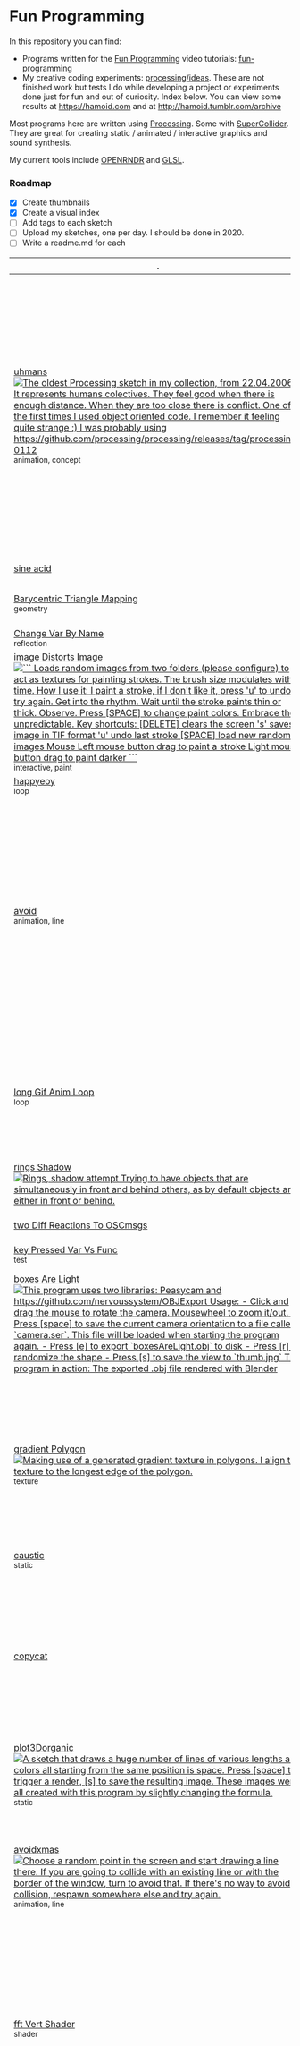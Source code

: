 
# Fun Programming

In this repository you can find:

- Programs written for the [Fun Programming](https://funprogramming.org) video
  tutorials: [fun-programming](https://github.com/hamoid/Fun-Programming/tree/master/processing/fun-programming)
- My creative coding experiments: [processing/ideas](https://github.com/hamoid/Fun-Programming/tree/master/processing/ideas).
  These are not finished work but tests I do while developing a project or experiments done just for fun and out of curiosity.
  Index below. You can view some results at https://hamoid.com and at http://hamoid.tumblr.com/archive

Most programs here are written using [Processing](http://www.processing.org/).
Some with [SuperCollider](https://supercollider.github.io/).
They are great for creating static / animated / interactive graphics and sound synthesis.

My current tools include [OPENRNDR](https://openrndr.discourse.group/t/doodles-wall-c/51/3) and [GLSL](https://hamoid.com/post/in-the-mood-for-shaders/).

### Roadmap

- [x] Create thumbnails
- [x] Create a visual index
- [ ] Add tags to each sketch
- [ ] Upload my sketches, one per day. I should be done in 2020.
- [ ] Write a readme.md for each
 
| . | . | . | . | . |
| --- | --- | --- | --- | --- |
| [uhmans<br><img src="processing/ideas/2006/04/uhmans/.thumb.jpg" title=" The oldest Processing sketch in my collection, from 22.04.2006.  It represents humans colectives. They feel good when there is enough distance. When they are too close there is conflict.  One of the first times I used object oriented code. I remember it feeling quite strange :) I was probably using https://github.com/processing/processing/releases/tag/processing-0112   ">](https://github.com/hamoid/Fun-Programming/blob/master/processing/ideas/2006/04/uhmans/) <br><sub>animation, concept</sub> | [bezier Fish<br><img src="processing/ideas/2011/05/bezierFish/.thumb.jpg" title=" A program originally written in ActionScript (Flash) approximately in year 2000. This used to be my homepage for a while. Ported to Processing in 2011. One of my first sketches.  It draws animated bezier curves in which start, end and control points follow different bezier curves themselves.   ">](https://github.com/hamoid/Fun-Programming/blob/master/processing/ideas/2011/05/bezierFish/) <br><sub>line</sub> | [noise line<br><img src="processing/ideas/2011/08/noise_line/.thumb.jpg" title="">](https://github.com/hamoid/Fun-Programming/blob/master/processing/ideas/2011/08/noise_line/)  | [translate rotate<br><img src="processing/ideas/2011/08/translate_rotate/.thumb.jpg" title="">](https://github.com/hamoid/Fun-Programming/blob/master/processing/ideas/2011/08/translate_rotate/)  | [noise is centered<br><img src="processing/ideas/2011/09/noise_is_centered/.thumb.jpg" title=" The blue line shows that noise spends most of the time at the center (near the value 0.5). Rarely, if ever, it will go to the top or to the bottom.  This is an attempt to fix that. We modify the noise value (n) in a way that the whole range of values is covered: from 0 to 1.  One drawback with this formula is that it's not continuous. It can disappear on the top and then appear on the bottom.  The red line shows the modified noise value.  ">](https://github.com/hamoid/Fun-Programming/blob/master/processing/ideas/2011/09/noise_is_centered/)   |
| [sine acid<br><img src="processing/ideas/2011/09/sine_acid/.thumb.jpg" title="">](https://github.com/hamoid/Fun-Programming/blob/master/processing/ideas/2011/09/sine_acid/)  | [sine rainbow<br><img src="processing/ideas/2011/09/sine_rainbow/.thumb.jpg" title="">](https://github.com/hamoid/Fun-Programming/blob/master/processing/ideas/2011/09/sine_rainbow/)  | [inf bezier<br><img src="processing/ideas/2012/02/inf_bezier/.thumb.jpg" title="">](https://github.com/hamoid/Fun-Programming/blob/master/processing/ideas/2012/02/inf_bezier/) <br><sub>line</sub> | [dragworld<br><img src="processing/ideas/2012/06/dragworld/.thumb.jpg" title="">](https://github.com/hamoid/Fun-Programming/blob/master/processing/ideas/2012/06/dragworld/) <br><sub>interactive</sub> | [Arduino178Children<br><img src="processing/ideas/2013/01/Arduino178Children/.thumb.jpg" title="">](https://github.com/hamoid/Fun-Programming/blob/master/processing/ideas/2013/01/Arduino178Children/) <br><sub>arduino</sub>  |
| [Barycentric Triangle Mapping<br><img src="processing/ideas/2013/02/BarycentricTriangleMapping/.thumb.jpg" title="">](https://github.com/hamoid/Fun-Programming/blob/master/processing/ideas/2013/02/BarycentricTriangleMapping/) <br><sub>geometry</sub> | [Color Joy<br><img src="processing/ideas/2013/02/ColorJoy/.thumb.jpg" title="">](https://github.com/hamoid/Fun-Programming/blob/master/processing/ideas/2013/02/ColorJoy/)  | [Melt Writer<br><img src="processing/ideas/2013/02/MeltWriter/.thumb.jpg" title=" Interactive wet paint simulation experiment. Uses the pixel array. A more efficient approach would use shaders instead.   ">](https://github.com/hamoid/Fun-Programming/blob/master/processing/ideas/2013/02/MeltWriter/) <br><sub>interactive, paint</sub> | [words To Shapes<br><img src="processing/ideas/2013/06/wordsToShapes/.thumb.jpg" title="">](https://github.com/hamoid/Fun-Programming/blob/master/processing/ideas/2013/06/wordsToShapes/) <br><sub>interactive, line</sub> | [upload Image<br><img src="processing/ideas/2013/07/uploadImage/.thumb.jpg" title="">](https://github.com/hamoid/Fun-Programming/blob/master/processing/ideas/2013/07/uploadImage/) <br><sub>php</sub>  |
| [Change Var By Name](https://github.com/hamoid/Fun-Programming/blob/master/processing/ideas/2013/08/ChangeVarByName/) <br><sub>reflection</sub> | [p5tweets<br><img src="processing/ideas/2013/08/p5tweets/.thumb.jpg" title="">](https://github.com/hamoid/Fun-Programming/blob/master/processing/ideas/2013/08/p5tweets/) <br><sub>challenge</sub> | [gif Anim One<br><img src="processing/ideas/2013/10/gifAnimOne/.thumb.jpg" title="">](https://github.com/hamoid/Fun-Programming/blob/master/processing/ideas/2013/10/gifAnimOne/) <br><sub>loop</sub> | [anim Gif Mountains<br><img src="processing/ideas/2013/11/animGifMountains/.thumb.jpg" title="">](https://github.com/hamoid/Fun-Programming/blob/master/processing/ideas/2013/11/animGifMountains/) <br><sub>loop</sub> | [fade With Shader<br><img src="processing/ideas/2013/11/fadeWithShader/.thumb.jpg" title="">](https://github.com/hamoid/Fun-Programming/blob/master/processing/ideas/2013/11/fadeWithShader/) <br><sub>shader</sub>  |
| [image Distorts Image<br><img src="processing/ideas/2013/11/imageDistortsImage/.thumb.jpg" title="  ``` Loads random images from two folders (please configure) to act as textures for painting strokes. The brush size modulates with time.  How I use it: I paint a stroke, if I don't like it, press 'u' to undo, try again. Get into the rhythm. Wait until the stroke paints thin or thick. Observe. Press [SPACE] to change paint colors. Embrace the unpredictable.  Key shortcuts: [DELETE] clears the screen 's'      saves image in TIF format 'u'      undo last stroke [SPACE]  load new random images  Mouse Left mouse button drag to paint a stroke Light mouse button drag to paint darker ```   ">](https://github.com/hamoid/Fun-Programming/blob/master/processing/ideas/2013/11/imageDistortsImage/) <br><sub>interactive, paint</sub> | [client](https://github.com/hamoid/Fun-Programming/blob/master/processing/ideas/2013/11/prettyDecentDisplay/client/)  | [server](https://github.com/hamoid/Fun-Programming/blob/master/processing/ideas/2013/11/prettyDecentDisplay/server/)  | [stm<br><img src="processing/ideas/2013/11/stm/.thumb.jpg" title="">](https://github.com/hamoid/Fun-Programming/blob/master/processing/ideas/2013/11/stm/) <br><sub>dataviz</sub> | [gears<br><img src="processing/ideas/2013/12/gears/.thumb.jpg" title="">](https://github.com/hamoid/Fun-Programming/blob/master/processing/ideas/2013/12/gears/) <br><sub>loop</sub>  |
| [happyeoy<br><img src="processing/ideas/2013/12/happyeoy/.thumb.jpg" title="">](https://github.com/hamoid/Fun-Programming/blob/master/processing/ideas/2013/12/happyeoy/) <br><sub>loop</sub> | [sine Bass Sequence](https://github.com/hamoid/Fun-Programming/blob/master/processing/ideas/2013/12/sineBassSequence/)  | [sine Bass Sequence](https://github.com/hamoid/Fun-Programming/blob/master/processing/ideas/2013/12/sineBassSequence/)  | [sparkling Text<br><img src="processing/ideas/2013/12/sparklingText/.thumb.jpg" title="">](https://github.com/hamoid/Fun-Programming/blob/master/processing/ideas/2013/12/sparklingText/) <br><sub>loop</sub> | [text Randomizer<br><img src="processing/ideas/2013/12/textRandomizer/.thumb.jpg" title="">](https://github.com/hamoid/Fun-Programming/blob/master/processing/ideas/2013/12/textRandomizer/)   |
| [avoid<br><img src="processing/ideas/2014/01/avoid/.thumb.jpg" title="">](https://github.com/hamoid/Fun-Programming/blob/master/processing/ideas/2014/01/avoid/) <br><sub>animation, line</sub> | [drawing With Undo Redo<br><img src="processing/ideas/2014/01/drawingWithUndoRedo/.thumb.jpg" title="">](https://github.com/hamoid/Fun-Programming/blob/master/processing/ideas/2014/01/drawingWithUndoRedo/) <br><sub>interactive</sub> | [undo<br><img src="processing/ideas/2014/01/undo/.thumb.jpg" title="">](https://github.com/hamoid/Fun-Programming/blob/master/processing/ideas/2014/01/undo/) <br><sub>interactive</sub> | [text Cloud Rotating<br><img src="processing/ideas/2014/02/textCloudRotating/.thumb.jpg" title="">](https://github.com/hamoid/Fun-Programming/blob/master/processing/ideas/2014/02/textCloudRotating/)  | [voronoi<br><img src="processing/ideas/2014/02/voronoi/.thumb.jpg" title=" Testing the Voronoi class from Toxiclibs.  The program creates a voronoi triangle mesh on every animation frame based on 20 points moved by the noise() function.  Then it uses the triangles from that mesh to draw translucent lines and points without clearing the screen which results in a somewhat organic morphing shape.  ">](https://github.com/hamoid/Fun-Programming/blob/master/processing/ideas/2014/02/voronoi/) <br><sub>trails</sub>  |
| [long Gif Anim Loop<br><img src="processing/ideas/2014/03/longGifAnimLoop/.thumb.jpg" title="">](https://github.com/hamoid/Fun-Programming/blob/master/processing/ideas/2014/03/longGifAnimLoop/) <br><sub>loop</sub> | [lossy jpg<br><img src="processing/ideas/2014/03/lossy_jpg/.thumb.jpg" title="">](https://github.com/hamoid/Fun-Programming/blob/master/processing/ideas/2014/03/lossy_jpg/)  | [revolving<br><img src="processing/ideas/2014/03/revolving/.thumb.jpg" title="">](https://github.com/hamoid/Fun-Programming/blob/master/processing/ideas/2014/03/revolving/) <br><sub>loop</sub> | [noise Add<br><img src="processing/ideas/2014/04/noiseAdd/.thumb.jpg" title=" Draw pixels based on noise at different scales to have both small details and large areas of color. Contrast of  size.  ">](https://github.com/hamoid/Fun-Programming/blob/master/processing/ideas/2014/04/noiseAdd/)  | [rings Cleaner<br><img src="processing/ideas/2014/04/ringsCleaner/.thumb.jpg" title=" Simple rings painted with circles.  Trying to have objects that are simultaneously in front and behind others, as by default objects are either in front or behind.   ">](https://github.com/hamoid/Fun-Programming/blob/master/processing/ideas/2014/04/ringsCleaner/)   |
| [rings Shadow<br><img src="processing/ideas/2014/04/ringsShadow/.thumb.jpg" title=" Rings, shadow attempt  Trying to have objects that are simultaneously in front and behind others, as by default objects are either in front or behind.   ">](https://github.com/hamoid/Fun-Programming/blob/master/processing/ideas/2014/04/ringsShadow/)  | [rings Which Is Closer<br><img src="processing/ideas/2014/04/ringsWhichIsCloser/.thumb.jpg" title=" Simple rings made out of rectangles.  Trying to have objects that are simultaneously in front and behind others, as by default objects are either in front or behind.   ">](https://github.com/hamoid/Fun-Programming/blob/master/processing/ideas/2014/04/ringsWhichIsCloser/)  | [tank Wheels<br><img src="processing/ideas/2014/04/tankWheels/.thumb.jpg" title="">](https://github.com/hamoid/Fun-Programming/blob/master/processing/ideas/2014/04/tankWheels/) <br><sub>loop</sub> | [Terrain<br><img src="processing/ideas/2014/05/Terrain/.thumb.jpg" title="">](https://github.com/hamoid/Fun-Programming/blob/master/processing/ideas/2014/05/Terrain/)  | [rings Blend Mode<br><img src="processing/ideas/2014/05/ringsBlendMode/.thumb.jpg" title="">](https://github.com/hamoid/Fun-Programming/blob/master/processing/ideas/2014/05/ringsBlendMode/)   |
| [two Diff Reactions To OSCmsgs](https://github.com/hamoid/Fun-Programming/blob/master/processing/ideas/2014/05/twoDiffReactionsToOSCmsgs/)  | [pshape Vs Toxic<br><img src="processing/ideas/2014/06/pshapeVsToxic/.thumb.jpg" title="">](https://github.com/hamoid/Fun-Programming/blob/master/processing/ideas/2014/06/pshapeVsToxic/) <br><sub>test, performance</sub> | [avoid garbage collection](https://github.com/hamoid/Fun-Programming/blob/master/processing/ideas/2014/08/avoid_garbage_collection/) <br><sub>test</sub> | [erase Black Pixels<br><img src="processing/ideas/2014/09/eraseBlackPixels/.thumb.jpg" title="">](https://github.com/hamoid/Fun-Programming/blob/master/processing/ideas/2014/09/eraseBlackPixels/) <br><sub>test</sub> | [erase Black Pixels Lookup<br><img src="processing/ideas/2014/09/eraseBlackPixelsLookup/.thumb.jpg" title="">](https://github.com/hamoid/Fun-Programming/blob/master/processing/ideas/2014/09/eraseBlackPixelsLookup/) <br><sub>test</sub>  |
| [key Pressed Var Vs Func](https://github.com/hamoid/Fun-Programming/blob/master/processing/ideas/2014/10/keyPressedVarVsFunc/) <br><sub>test</sub> | [oral Description Error<br><img src="processing/ideas/2014/10/oralDescriptionError/.thumb.jpg" title="">](https://github.com/hamoid/Fun-Programming/blob/master/processing/ideas/2014/10/oralDescriptionError/)  | [oral Description Game<br><img src="processing/ideas/2014/10/oralDescriptionGame/.thumb.jpg" title="">](https://github.com/hamoid/Fun-Programming/blob/master/processing/ideas/2014/10/oralDescriptionGame/) <br><sub>line, loop</sub> | [loop Of Random Items<br><img src="processing/ideas/2014/11/loopOfRandomItems/.thumb.jpg" title="">](https://github.com/hamoid/Fun-Programming/blob/master/processing/ideas/2014/11/loopOfRandomItems/) <br><sub>loop</sub> | [thousand Rects<br><img src="processing/ideas/2014/11/thousandRects/.thumb.jpg" title="">](https://github.com/hamoid/Fun-Programming/blob/master/processing/ideas/2014/11/thousandRects/) <br><sub>trails</sub>  |
| [boxes Are Light<br><img src="processing/ideas/2015/01/boxesAreLight/.thumb.jpg" title=" This program uses two libraries: Peasycam and https://github.com/nervoussystem/OBJExport  Usage:  - Click and drag the mouse to rotate the camera. Mousewheel to zoom it/out. - Press [space] to save the current camera orientation to a file called `camera.ser`. This file will be loaded when starting the program again. - Press [e] to export `boxesAreLight.obj` to disk - Press [r] to randomize the shape - Press [s] to save the view to `thumb.jpg`  The program in action:   The exported .obj file rendered with Blender   ">](https://github.com/hamoid/Fun-Programming/blob/master/processing/ideas/2015/01/boxesAreLight/)  | [recursive Boxes<br><img src="processing/ideas/2015/01/recursiveBoxes/.thumb.jpg" title="">](https://github.com/hamoid/Fun-Programming/blob/master/processing/ideas/2015/01/recursiveBoxes/)  | [stream To FFMPEG](https://github.com/hamoid/Fun-Programming/blob/master/processing/ideas/2015/01/streamToFFMPEG/)  | [CCGame Iterate001<br><img src="processing/ideas/2015/02/CCGame_Iterate001/.thumb.jpg" title="">](https://github.com/hamoid/Fun-Programming/blob/master/processing/ideas/2015/02/CCGame_Iterate001/)  | [gradient<br><img src="processing/ideas/2015/03/gradient/.thumb.jpg" title=" Creating a simple gradient texture by coloring pixels. To be used as a gradient in other sketches.  (I didn't know how to do this with shaders at the time)   ">](https://github.com/hamoid/Fun-Programming/blob/master/processing/ideas/2015/03/gradient/)   |
| [gradient Polygon<br><img src="processing/ideas/2015/03/gradientPolygon/.thumb.jpg" title=" Making use of a generated gradient texture in polygons. I align the texture to the longest edge of the polygon.   ">](https://github.com/hamoid/Fun-Programming/blob/master/processing/ideas/2015/03/gradientPolygon/) <br><sub>texture</sub> | [noise Contours<br><img src="processing/ideas/2015/09/noiseContours/.thumb.jpg" title=" Creates a noise based quantized image, sort of an elevation-map in black and white. Then applies openCV contours to that image to get vector outlines of the shapes. It sorts them by size to first draw the larger ones, then the smaller ones (otherwise small ones would be occluded by larger ones).  Uses the openCV library from https://github.com/cansik/opencv-processing/releases as the official one is not working (April 14th, 2020)    ">](https://github.com/hamoid/Fun-Programming/blob/master/processing/ideas/2015/09/noiseContours/)  | [noise Dir Quantized<br><img src="processing/ideas/2015/09/noiseDirQuantized/.thumb.jpg" title="">](https://github.com/hamoid/Fun-Programming/blob/master/processing/ideas/2015/09/noiseDirQuantized/) <br><sub>line</sub> | [radial hex<br><img src="processing/ideas/2015/09/radial_hex/.thumb.jpg" title=" Program that draws glowing curves quantized to 6 possible angles, producing hexagonal shapes.  Mouse click to set the center of rotation.  [space] to clear  's' to save  ">](https://github.com/hamoid/Fun-Programming/blob/master/processing/ideas/2015/09/radial_hex/) <br><sub>interactive, line</sub> | [particles Noise<br><img src="processing/ideas/2015/12/particlesNoise/.thumb.jpg" title=" Using the Nature of Code's Vehicle class, draw a number of particles leaving traces on the screen. They move flocking, avoiding each other.  The drawn lines change opacity, thickness and brightness.    ">](https://github.com/hamoid/Fun-Programming/blob/master/processing/ideas/2015/12/particlesNoise/) <br><sub>flocking, line, natureofcode, trails</sub>  |
| [caustic<br><img src="processing/ideas/2016/02/caustic/.thumb.jpg" title="">](https://github.com/hamoid/Fun-Programming/blob/master/processing/ideas/2016/02/caustic/) <br><sub>static</sub> | [Lewitt Drawing](https://github.com/hamoid/Fun-Programming/blob/master/processing/ideas/2016/05/LewittDrawing/)  | [Lewitt Drawing Server](https://github.com/hamoid/Fun-Programming/blob/master/processing/ideas/2016/05/LewittDrawingServer/)  | [non overlapping circles using arrays<br><img src="processing/ideas/2016/07/non_overlapping_circles_using_arrays/.thumb.jpg" title="">](https://github.com/hamoid/Fun-Programming/blob/master/processing/ideas/2016/07/non_overlapping_circles_using_arrays/)  | [pipe Process Input<br><img src="processing/ideas/2016/07/pipeProcessInput/.thumb.jpg" title="">](https://github.com/hamoid/Fun-Programming/blob/master/processing/ideas/2016/07/pipeProcessInput/) <br><sub>viz</sub>  |
| [copycat<br><img src="processing/ideas/2017/01/copycat/.thumb.jpg" title="">](https://github.com/hamoid/Fun-Programming/blob/master/processing/ideas/2017/01/copycat/)  | [Midi Viz<br><img src="processing/ideas/2017/04/MidiViz/.thumb.jpg" title=" I wrote this program to play midi files and visualize the channels, notes and velocities.  There are thousands of files online in `.mid` format. I think it's quite an interesting source of data. We often try to get information out of sound using FFT, but that's a very limited approach which doesn't give us the chords and simultaneous notes being played.  Of course using MIDI has its own limitations. For instance, you don't know if the synths being played have short or long decay, so it can be hard to visualize decaying sounds with precision.  In any case, fun to play with I think.  If you create anything with it, I would be happy if you link it at https://forum.processing.org/two/discussion/comment/116764 for others to see.  ">](https://github.com/hamoid/Fun-Programming/blob/master/processing/ideas/2017/04/MidiViz/) <br><sub>midi, shader, viz</sub> | [extract Audio With Ffmpeg<br><img src="processing/ideas/2017/05/extractAudioWithFfmpeg/.thumb.jpg" title="">](https://github.com/hamoid/Fun-Programming/blob/master/processing/ideas/2017/05/extractAudioWithFfmpeg/)  | [hsluv<br><img src="processing/ideas/2017/05/hsluv/.thumb.jpg" title="">](https://github.com/hamoid/Fun-Programming/blob/master/processing/ideas/2017/05/hsluv/) <br><sub>color</sub> | [plot3Dfor Jerome<br><img src="processing/ideas/2017/05/plot3DforJerome/.thumb.jpg" title="">](https://github.com/hamoid/Fun-Programming/blob/master/processing/ideas/2017/05/plot3DforJerome/) <br><sub>static</sub>  |
| [plot3Dorganic<br><img src="processing/ideas/2017/05/plot3Dorganic/.thumb.jpg" title=" A sketch that draws a huge number of lines of various lengths and colors all starting from the same position is space.  Press [space] to trigger a render, [s] to save the resulting image.  These images were all created with this program by slightly changing the formula.  ">](https://github.com/hamoid/Fun-Programming/blob/master/processing/ideas/2017/05/plot3Dorganic/) <br><sub>static</sub> | [lineshader<br><img src="processing/ideas/2017/08/lineshader/.thumb.jpg" title=" Modified Line Shader giving it variable width.  Note that it only uses ellipse to draw circles. Comment out the line starting with `shader(` to observe the default rendering.  ">](https://github.com/hamoid/Fun-Programming/blob/master/processing/ideas/2017/08/lineshader/) <br><sub>line, shader</sub> | [lineshader2<br><img src="processing/ideas/2017/08/lineshader2/.thumb.jpg" title=" Drawing lines of variable stroke-weight with a shader.  The shader is mostly the original line shader from Processing with just two little changes: one to make the line width variable, and another to modulate the color so it doesn't look flat.   ">](https://github.com/hamoid/Fun-Programming/blob/master/processing/ideas/2017/08/lineshader2/) <br><sub>animation, line, shader</sub> | [shaded<br><img src="processing/ideas/2017/08/shaded/.thumb.jpg" title="">](https://github.com/hamoid/Fun-Programming/blob/master/processing/ideas/2017/08/shaded/) <br><sub>shader</sub> | [copycat gears<br><img src="processing/ideas/2017/10/copycat_gears/.thumb.jpg" title="">](https://github.com/hamoid/Fun-Programming/blob/master/processing/ideas/2017/10/copycat_gears/) <br><sub>loop</sub>  |
| [avoidxmas<br><img src="processing/ideas/2017/12/avoidxmas/.thumb.jpg" title=" Choose a random point in the screen and start drawing a line there. If you are going to collide with an existing line or with the border of the window, turn to avoid that. If there's no way to avoid collision, respawn somewhere else and try again.  ">](https://github.com/hamoid/Fun-Programming/blob/master/processing/ideas/2017/12/avoidxmas/) <br><sub>animation, line</sub> | [shader Breaks Sphere<br><img src="processing/ideas/2018/02/shaderBreaksSphere/.thumb.jpg" title=" The sketch uses the sphere purely as data ignoring all matrices (therefore the camera doesn't work). The vertex shader calculates a new position of each vertex based on sines and cosines of the original vertex coordinates.  It also shows how to directly use gl_Position to place things in the window.  It makes use of a ShaderReloader class, based on code by Raphaël de Courville. That class shows an error overlay message when the shader does not compile.   ">](https://github.com/hamoid/Fun-Programming/blob/master/processing/ideas/2018/02/shaderBreaksSphere/) <br><sub>shader</sub> | [shader Scroll Textured<br><img src="processing/ideas/2018/02/shaderScrollTextured/.thumb.jpg" title=" A confusing program doing a lot of stuff :) To start press `[space]`.  There's video playing as a source of texture. It uses noise to draw that texture in symmetrical &quot;butterfly like&quot; shapes.  It uses a flow-style shader to smear the result based on hue.  Then the whole result is partially occluded and seen only through a mask full of words. That mask is loaded from disk, but there's an alternative one generated in real time (commented out). The mask scrolls up as the credits of a movie.  The `[enter]` key jumps to a random location in the movie and randomizes noise seed.  The `s` key is used for starting and ending video export. It calls a command line voice synthesizer to speak `start` and `stop`.   ">](https://github.com/hamoid/Fun-Programming/blob/master/processing/ideas/2018/02/shaderScrollTextured/) <br><sub>shader, video, mask</sub> | [shader Shadow2 svg<br><img src="processing/ideas/2018/02/shaderShadow2_svg/.thumb.jpg" title=" Loads an svg into a PShape, then draws that 255 times in various locations on the screen using a gray scale fill color.  That fill color represents depth and it's used by the shader to know where to draw drop shadows. The shader colorizes each shape using a cosine based palette generator.  This is not necessarily a good idea :) It's just an experiment.  Limited to 255 objects (as buffers in Processing are not floating point based).   ">](https://github.com/hamoid/Fun-Programming/blob/master/processing/ideas/2018/02/shaderShadow2_svg/) <br><sub>shader</sub> | [fft Frag Shader<br><img src="processing/ideas/2018/03/fftFragShader/.thumb.jpg" title="">](https://github.com/hamoid/Fun-Programming/blob/master/processing/ideas/2018/03/fftFragShader/) <br><sub>shader, fft</sub>  |
| [fft Vert Shader<br><img src="processing/ideas/2018/03/fftVertShader/.thumb.jpg" title="">](https://github.com/hamoid/Fun-Programming/blob/master/processing/ideas/2018/03/fftVertShader/) <br><sub>shader</sub> | [matrix Multiplication<br><img src="processing/ideas/2018/03/matrixMultiplication/.thumb.jpg" title="">](https://github.com/hamoid/Fun-Programming/blob/master/processing/ideas/2018/03/matrixMultiplication/) <br><sub>viz</sub> | [viz Img Color Distrib<br><img src="processing/ideas/2018/03/vizImgColorDistrib/.thumb.jpg" title="">](https://github.com/hamoid/Fun-Programming/blob/master/processing/ideas/2018/03/vizImgColorDistrib/) <br><sub>color</sub> | [orthocubes<br><img src="processing/ideas/2018/04/orthocubes/.thumb.jpg" title=" Creates a cloud of cuboids positioned and scaled using `noise()`. The cuboids are shaded with a shader that produces stripes along one axis. The axis is specified as a integer `uniform` between 0 and 2 for each drawn cuboid. You can access a component of a vec3 in a shader by its index, so `pos[0] = pos.x`, `pos[1] = pos.y` and `pos[2] = pos.z`.  Hold down the mouse button to see the effect of `OPTIMIZED_STROKE`. For me the default state of that property in Processing is not the expected one, as `OPTIMIZED_STROKE` produces unwanted side effects when using vertex shaders. If something is not working with your vertex shader I suggest toggling that variable to `ENABLED` and `DISABLED` to see if it has an effect.   ">](https://github.com/hamoid/Fun-Programming/blob/master/processing/ideas/2018/04/orthocubes/) <br><sub>shader</sub> | [pan Zoom Sketch<br><img src="processing/ideas/2018/08/panZoomSketch/.thumb.jpg" title="  A simple class that allows showing a larger PGraphics in a smaller viewport, pan and zoom using the mouse.  This sketch shows 6 such viewports running simultaneously.  ">](https://github.com/hamoid/Fun-Programming/blob/master/processing/ideas/2018/08/panZoomSketch/) <br><sub>interactive</sub>  |
| [pixelate Shader<br><img src="processing/ideas/2018/08/pixelateShader/.thumb.jpg" title=" Very minimal shader to pixelate your rendering. Allows setting the resolution using a uniform.   ">](https://github.com/hamoid/Fun-Programming/blob/master/processing/ideas/2018/08/pixelateShader/) <br><sub>shader</sub> | [rot Cube Gradient<br><img src="processing/ideas/2018/09/rotCubeGradient/.thumb.jpg" title=" Painting with the color of lights instead of using fill colors.  The reason to do that is to achieve more depth by painting with gradients instead of flat colors.  Light positions rotate smoothly but with regular jumps to create colors patterns in the drawn cubes.   ">](https://github.com/hamoid/Fun-Programming/blob/master/processing/ideas/2018/09/rotCubeGradient/) <br><sub>trails</sub> | [copycat Split Triangle<br><img src="processing/ideas/2018/10/copycatSplitTriangle/.thumb.jpg" title="">](https://github.com/hamoid/Fun-Programming/blob/master/processing/ideas/2018/10/copycatSplitTriangle/) <br><sub>animation, loop</sub> | [measure Dropped Frames<br><img src="processing/ideas/2018/10/measureDroppedFrames/.thumb.jpg" title=" An attempt to measure dropped frames. At 60 frames per second we have 16.666 milliseconds to draw everything to our canvas. If it takes longer than that we will be late and the graphics will only make it to the next frame.  With something moving on the screen at constant speed it becomes obvious and disturbing if an animation frame is missing. It feels like a sudden jump.  What I measure in this program is how often draw() gets called, which is not the same as dropped frames. Even if often it takes more than 17 milliseconds for draw() to be called again, there's no visible jump in the screen.  The jumps become obvious when that delay goes about 20 milliseconds.  There seems to be a big drop in my system always at 45 seconds after starting the program.  In Java2D the frequency is much more irregular than in P2D / P3D.  Interacting with any other application while the program runs produces timing irregularities. I have not noticed this in openFrameworks. The animation often feels smoother in the C++ based framework.   ">](https://github.com/hamoid/Fun-Programming/blob/master/processing/ideas/2018/10/measureDroppedFrames/) <br><sub>animation, test, fps</sub> | [spinning Cube Rainbow<br><img src="processing/ideas/2018/10/spinningCubeRainbow/.thumb.jpg" title=" Slowly rotating 3D cubes painting on a black background. A black translucent line connecting the two cubes compensates by subtracting light from the result.   ">](https://github.com/hamoid/Fun-Programming/blob/master/processing/ideas/2018/10/spinningCubeRainbow/) <br><sub>trails</sub>  |
| [transparency Test PShape<br><img src="processing/ideas/2018/10/transparencyTestPShape/.thumb.jpg" title=" Test transparency in P3D mode with the hints `DISABLE_DEPTH_TEST`, `DISABLE_DEPTH_SORT` and `DISABLE_DEPTH_MASK`.   ">](https://github.com/hamoid/Fun-Programming/blob/master/processing/ideas/2018/10/transparencyTestPShape/) <br><sub>interactive, transparency, hint, test</sub> | [Envelope Grid Test<br><img src="processing/ideas/2018/11/EnvelopeGridTest/.thumb.jpg" title=" A grid version of my envelope class. It is used for animating collections of items simultaneously but with different delays.   ">](https://github.com/hamoid/Fun-Programming/blob/master/processing/ideas/2018/11/EnvelopeGridTest/) <br><sub>animation</sub> | [Flowers<br><img src="processing/ideas/2018/11/Flowers/.thumb.jpg" title=" Generate animated flowers when pressing the `space` key. Press `s` to save an image.  ">](https://github.com/hamoid/Fun-Programming/blob/master/processing/ideas/2018/11/Flowers/) <br><sub>animation</sub> | [line Normals<br><img src="processing/ideas/2018/11/lineNormals/.thumb.jpg" title=" Shows how to convert a line strip into a mesh version of the same line strip but with random thicknes per-vertex. Like switching from a thin pen to an ink-brush.  Here two animated versions in p5.js: [one](https://www.openprocessing.org/sketch/632717) and [two](https://www.openprocessing.org/sketch/675134)  And a version in [OPENRNDR](https://github.com/hamoid/openrndr-template/blob/master/src/main/kotlin/p5/p07_lineNormals.kt)   ">](https://github.com/hamoid/Fun-Programming/blob/master/processing/ideas/2018/11/lineNormals/) <br><sub>geometry, line, normals, pshape, pvector</sub> | [bidirectional Perlin Noise<br><img src="processing/ideas/2019/01/bidirectionalPerlinNoise/.thumb.jpg" title=" Noise field. A typical effect is sampling a noise field by using the current pixel coordinates then interpreting the obtained value as an angle to move to a nearby pixel, and keep repeating that operation. The resulting image resembles somewhat roots or branches: lines that converge.  In this case I repeat the process twice, the second time inverting the displacement sign. So for the starting point I obtain two lines instead of one, and they go in exactly opposing directions. The difference is that it looks less like branches or roots because one can not see the beginning of those brances or roots. It's like connecting the branches of two trees together, each branch connecting with a branch in the other tree.  Try changing the sigmoid value between 0.0 and 1.0 for different looks.   ">](https://github.com/hamoid/Fun-Programming/blob/master/processing/ideas/2019/01/bidirectionalPerlinNoise/) <br><sub>test</sub>  |
| [bump In Circle<br><img src="processing/ideas/2019/01/bumpInCircle/.thumb.jpg" title=" Draws circles with a bump. The bump is located at an angle defined by the variable `high`. The width of the bump is defined by `overlap`, which is modulated over time to make it more dynamic, while using an offset so not all circles are wide or narrow at the same time, but in sequence instead.  ">](https://github.com/hamoid/Fun-Programming/blob/master/processing/ideas/2019/01/bumpInCircle/) <br><sub>animation</sub> | [click To Erase<br><img src="processing/ideas/2019/01/clickToErase/.thumb.jpg" title=" A program that draws two layers and allows the user to interactively erase the top layer by dragging the mouse while holding the left mouse button down.  It shows an issue with [linear gamma color space](https://ninedegreesbelow.com/photography/test-for-linear-processing.html#painting)   ">](https://github.com/hamoid/Fun-Programming/blob/master/processing/ideas/2019/01/clickToErase/) <br><sub>blend, gamma, interactive, trails</sub> | [circular Gradients<br><img src="processing/ideas/2019/04/circularGradients/.thumb.jpg" title=" Draw a grid of squares covering the window. The color of each square is chosen randomly from a list of colors. The squares are shaded with a circular gradient, implemented in a shader. Then a &quot;tornado&quot; effect is applied to the center of the window, deforming the squares.  There's an artifact when curving some lines that I later [solved](https://creativecodeberlin.github.io/Stammtisch/2019/05/03/ccs061.html) when porting this program to OPENRNDR.  ">](https://github.com/hamoid/Fun-Programming/blob/master/processing/ideas/2019/04/circularGradients/) <br><sub>shader</sub> | [following2D<br><img src="processing/ideas/2019/04/following2D/.thumb.jpg" title=" A simple class for an object to follow a 2D target and reduce speed when getting near. If the target changes location suddenly the moving object turns towards the new target smoothly.   ">](https://github.com/hamoid/Fun-Programming/blob/master/processing/ideas/2019/04/following2D/) <br><sub>animation, physics, target</sub> | [gradient With Vertex<br><img src="processing/ideas/2019/04/gradientWithVertex/.thumb.jpg" title=" Draw a grid of rectangles covering the screen and maintaining a margin between rectangles and the borders of the window.  The recangles are filled with a gradient and also have a gradient stroke. This is achieved by setting the fill and stroke colors before each call to `vertex()`.  A better approach to gradients is by using shaders, as this technique does not allow rotating the gradient and is heavily influenced by the number of vertices and their order.   ">](https://github.com/hamoid/Fun-Programming/blob/master/processing/ideas/2019/04/gradientWithVertex/) <br><sub>static, gradient, grid, margin</sub>  |
| [variable Thickness Lines<br><img src="processing/ideas/2019/04/variableThicknessLines/.thumb.jpg" title=" Shader based line drawing that produces lines that go from zero strokeWeight to full strokeWeight and back to zero. The program allows reloading the shader by pressing '0', and loading other shaders (if they were present) by pressing other number keys.  Press `r` to randomize, `s` to save.   ">](https://github.com/hamoid/Fun-Programming/blob/master/processing/ideas/2019/04/variableThicknessLines/) <br><sub>line, shader</sub> | [Thick Line Test<br><img src="processing/ideas/2019/06/ThickLineTest/.thumb.jpg" title=" A class for drawing pShape-based lines of variable thickness. The lines are made out of 4D points: x, y for position, z for depth and w for thickness. The program exports an .obj file when pressing the `s` key.   ">](https://github.com/hamoid/Fun-Programming/blob/master/processing/ideas/2019/06/ThickLineTest/) <br><sub>pshape, line, static, obj</sub> | [crosses<br><img src="processing/ideas/2019/06/crosses/.thumb.jpg" title=" A program to generate the cover for the [Creative Code Stammtisch 62](https://creativecodeberlin.github.io/Stammtisch/2019/06/07/ccs062.html). Uses 3 point lights to create color gradients. Uses an exponential distribution so there are few large shapes and many small ones.   ">](https://github.com/hamoid/Fun-Programming/blob/master/processing/ideas/2019/06/crosses/) <br><sub>static</sub> | [Shader Texture Cube<br><img src="processing/ideas/2019/08/ShaderTextureCube/.thumb.jpg" title=" Simple shader-based generative texture applied to a rotating 3D cube.  ">](https://github.com/hamoid/Fun-Programming/blob/master/processing/ideas/2019/08/ShaderTextureCube/) <br><sub>shader</sub> | [sin rainbow<br><img src="processing/ideas/2019/09/sin_rainbow/.thumb.jpg" title=" A basic example of how to get all color hues without using the HSB mode. The variable `t` sets the hue. Then R, G and B are calculated based on `t` by using the `sin()` function.  ">](https://github.com/hamoid/Fun-Programming/blob/master/processing/ideas/2019/09/sin_rainbow/) <br><sub>color</sub>  |
| [draw Donut<br><img src="processing/ideas/2019/11/drawDonut/.thumb.jpg" title=" A simple method to create a ring-shaped PShape.  ">](https://github.com/hamoid/Fun-Programming/blob/master/processing/ideas/2019/11/drawDonut/) <br><sub>pshape</sub> | [layer3D<br><img src="processing/ideas/2019/11/layer3D/.thumb.jpg" title=" Shows how to work with an animated 3D layer with transparent background which can be displayed multiple times.  ">](https://github.com/hamoid/Fun-Programming/blob/master/processing/ideas/2019/11/layer3D/) <br><sub>pgraphics</sub> | [forum call method by name<br><img src="processing/ideas/2020/01/forum_call_method_by_name/.thumb.jpg" title=" In the Processing forum it was asked how to call a method by name. Here's one example using reflection.   ">](https://github.com/hamoid/Fun-Programming/blob/master/processing/ideas/2020/01/forum_call_method_by_name/) <br><sub>reflection</sub> | [irregular Line Between Two Points<br><img src="processing/ideas/2020/03/irregularLineBetweenTwoPoints/.thumb.jpg" title=" A method to draw an animated noise-bent line between two points.  Also shows how to create a square using polar coordinates. That is, how to get the radius of a square for any given angle.  float r = min(1/abs(cos(ang)), 1/abs(sin(ang)));  ">](https://github.com/hamoid/Fun-Programming/blob/master/processing/ideas/2020/03/irregularLineBetweenTwoPoints/) <br><sub>geometry, line</sub> 
